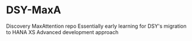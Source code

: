# DSY-MaxA
Discovery MaxAttention repo
Essentially early learning for DSY's migration to HANA XS Advanced development approach
